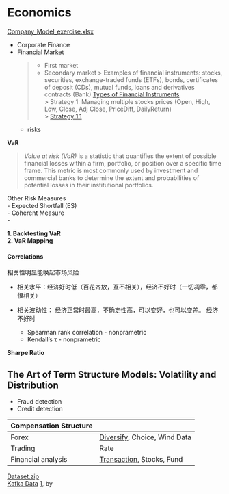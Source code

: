 
<h1 id="eco"> Economics </h1>

[Company_Model_exercise.xlsx]()  

- Corporate Finance
- Financial Market
	> - First market
	> - Secondary market
		> Examples of financial instruments: stocks, securities, exchange-traded funds (ETFs), bonds, certificates of deposit (CDs), mutual funds, loans and derivatives contracts (Bank) [Types of Financial Instruments](https://www.investopedia.com/terms/f/financialinstrument.asp)  
		> Strategy 1: Managing multiple stocks prices (Open, High, Low, Close, Adj Close, PriceDiff, DailyReturn)  
			> [Strategy 1.1](New%20folder/1.md)  
	- risks  
	
__VaR__  
> *Value at risk (VaR)* is a statistic that quantifies the extent of possible financial losses within a firm, portfolio, or position over a specific time frame. This metric is most commonly used by investment and commercial banks to determine the extent and probabilities of potential losses in their institutional portfolios.  

Other Risk Measures  
	- Expected Shortfall (ES)  
	- Coherent Measure  
	- 

**1. Backtesting VaR**  
**2. VaR Mapping**  

#### Correlations
相关性明显能唤起市场风险

- 相关水平：经济好时低（百花齐放，互不相关），经济不好时（一切凋零，都很相关）  
- 相关波动性： 经济正常时最高，不确定性高，可以变好，也可以变差。
经济不好时

	- Spearman rank correlation - nonprametric  
	- Kendall’s τ - nonprametric  

__Sharpe Ratio__


## The Art of Term Structure Models: Volatility and Distribution

- Fraud detection
- Credit detection


| Compensation Structure	|																					  					|
| --------------------------| ------------------------------------------------------------------------------------------------------|
| Forex						| [Diversify](New%20folder/1.md), Choice, Wind Data														|
| Trading					| Rate 																									|
| Financial analysis		| [Transaction](New%20folder/2.md), Stocks, Fund														|	
  
[Dataset.zip]()  
[Kafka Data]() [1](#eco), by  
